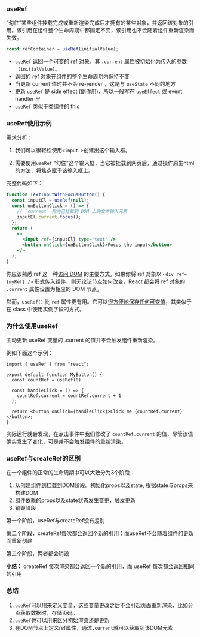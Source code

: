 ### useRef

“勾住”某些组件挂载完成或重新渲染完成后才拥有的某些对象，并返回该对象的引用。该引用在组件整个生命周期中都固定不变，该引用也不会随着组件重新渲染而失效。

```js
const refContainer = useRef(initialValue);
```

- `useRef` 返回一个可变的 ref 对象，其 `.current` 属性被初始化为传入的参数（`initialValue`）。
- 返回的 ref 对象在组件的整个生命周期内保持不变
- 当更新 current 值时并不会 re-render ，这是与 `useState` 不同的地方
- 更新 `useRef` 是 side effect (副作用)，所以一般写在 `useEffect` 或 event handler 里
- `useRef` 类似于类组件的 this

### useRef使用示例

需求分析：  

1. 我们可以很轻松使用`<input >`创建出这个输入框。  

2. 需要使用`useRef` “勾住”这个输入框，当它被挂载到网页后，通过操作原生html的方法，将焦点赋予该输入框上。

完整代码如下：

```jsx
function TextInputWithFocusButton() {
  const inputEl = useRef(null);
  const onButtonClick = () => {
    // `current` 指向已挂载到 DOM 上的文本输入元素
    inputEl.current.focus();
  };
  return (
    <>
      <input ref={inputEl} type="text" />
      <button onClick={onButtonClick}>Focus the input</button>
    </>
  );
}
```

你应该熟悉 ref 这一种[访问 DOM](https://zh-hans.reactjs.org/docs/refs-and-the-dom.html) 的主要方式。如果你将 ref 对象以 `<div ref={myRef} />` 形式传入组件，则无论该节点如何改变，React 都会将 ref 对象的 `.current` 属性设置为相应的 DOM 节点。

然而，`useRef()` 比 `ref` 属性更有用。它可以[很方便地保存任何可变值](https://zh-hans.reactjs.org/docs/hooks-faq.html#is-there-something-like-instance-variables)，其类似于在 class 中使用实例字段的方式。

### 为什么使用useRef

主动更新 useRef 变量的 .current 的值并不会触发组件重新渲染。

例如下面这个示例：

```tsx
import { useRef } from "react";

export default function MyButton() {
  const countRef = useRef(0)

  const handleClick = () => {
    countRef.current = countRef.current + 1
  };

  return <button onClick={handleClick}>Click me {countRef.current}</button>;
}
```

实际运行就会发现，在点击事件中我们修改了 `countRef.current` 的值，尽管该值确实发生了变化，可是并不会触发组件的重新渲染。

### useRef与createRef的区别

在一个组件的正常的生命周期中可以大致分为3个阶段：

1. 从创建组件到挂载到DOM阶段。初始化props以及state, 根据state与props来构建DOM
2. 组件依赖的props以及state状态发生变更，触发更新
3. 销毁阶段

第一个阶段，useRef与createRef没有差别

第二个阶段，createRef每次都会返回个新的引用；而useRef不会随着组件的更新而重新创建

第三个阶段，两者都会销毁

**小结：** createRef 每次渲染都会返回一个新的引用，而 useRef 每次都会返回相同的引用

### 总结

1. `useRef`可以用来定义变量，这些变量更改之后不会引起页面重新渲染，比如分页获取数据时，存储页码。
2. `useRef`也可以用来区分初始渲染还是更新
3. 在DOM节点上定义ref属性，通过`.current`就可以获取到该DOM元素
